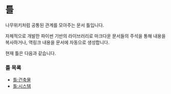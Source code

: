 # 틀

나무위키처럼 공통된 관계를 모아주는 문서 틀입니다.

자체적으로 개발한 파이썬 기반의 라이브러리로 마크다운 문서들의 주석을 통해 내용을 복사하거나, 역링크 내용을 문서에 자동으로 생성합니다.

현재 틀은 다음과 같습니다.

### 틀 목록

- [틀:건축물](frames_buildings.md)  
- [틀:시스템](frames_systems.md)